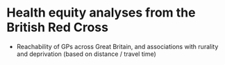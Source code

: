 # Health equity analyses from the British Red Cross

- Reachability of GPs across Great Britain, and associations with rurality and deprivation (based on distance / travel time)

